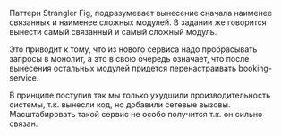 Паттерн Strangler Fig, подразумевает вынесение сначала наименее связанных и наименее сложных модулей. В задании же говорится вынести самый связанный и самый сложный модуль.

Это приводит к тому, что из нового сервиса надо пробрасывать запросы в монолит, а это в свою очередь означает, что после вынесения остальных модулей придется перенастраивать booking-service.

В принципе поступив так мы только ухудшили производительность системы, т.к. вынесли код, но добавили сетевые вызовы. Масштабировать такой сервис не особо получится т.к. он сильно связан.

